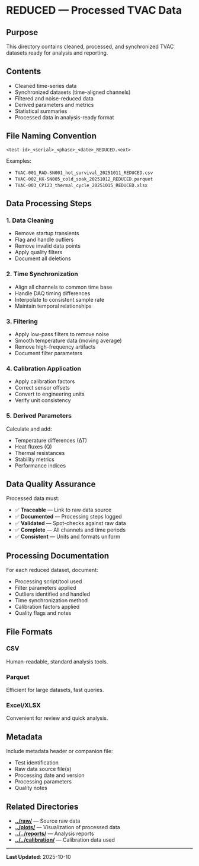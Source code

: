 # REDUCED — Processed TVAC Data

## Purpose

This directory contains cleaned, processed, and synchronized TVAC datasets ready for analysis and reporting.

## Contents

- Cleaned time-series data
- Synchronized datasets (time-aligned channels)
- Filtered and noise-reduced data
- Derived parameters and metrics
- Statistical summaries
- Processed data in analysis-ready format

## File Naming Convention

```
<test-id>_<serial>_<phase>_<date>_REDUCED.<ext>
```

Examples:
- `TVAC-001_RAD-SN001_hot_survival_20251011_REDUCED.csv`
- `TVAC-002_HX-SN005_cold_soak_20251012_REDUCED.parquet`
- `TVAC-003_CP123_thermal_cycle_20251015_REDUCED.xlsx`

## Data Processing Steps

### 1. Data Cleaning
- Remove startup transients
- Flag and handle outliers
- Remove invalid data points
- Apply quality filters
- Document all deletions

### 2. Time Synchronization
- Align all channels to common time base
- Handle DAQ timing differences
- Interpolate to consistent sample rate
- Maintain temporal relationships

### 3. Filtering
- Apply low-pass filters to remove noise
- Smooth temperature data (moving average)
- Remove high-frequency artifacts
- Document filter parameters

### 4. Calibration Application
- Apply calibration factors
- Correct sensor offsets
- Convert to engineering units
- Verify unit consistency

### 5. Derived Parameters
Calculate and add:
- Temperature differences (∆T)
- Heat fluxes (Q)
- Thermal resistances
- Stability metrics
- Performance indices

## Data Quality Assurance

Processed data must:
- ✅ **Traceable** — Link to raw data source
- ✅ **Documented** — Processing steps logged
- ✅ **Validated** — Spot-checks against raw data
- ✅ **Complete** — All channels and time periods
- ✅ **Consistent** — Units and formats uniform

## Processing Documentation

For each reduced dataset, document:
- Processing script/tool used
- Filter parameters applied
- Outliers identified and handled
- Time synchronization method
- Calibration factors applied
- Quality flags and notes

## File Formats

### CSV
Human-readable, standard analysis tools.

### Parquet
Efficient for large datasets, fast queries.

### Excel/XLSX
Convenient for review and quick analysis.

## Metadata

Include metadata header or companion file:
- Test identification
- Raw data source file(s)
- Processing date and version
- Processing parameters
- Quality notes

## Related Directories

- **[../raw/](../raw/)** — Source raw data
- **[../plots/](../plots/)** — Visualization of processed data
- **[../../reports/](../../reports/)** — Analysis reports
- **[../../calibration/](../../calibration/)** — Calibration data used

---

**Last Updated**: 2025-10-10
